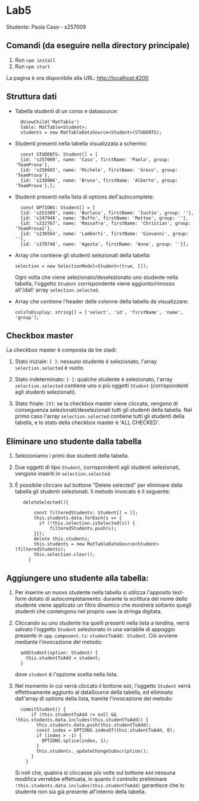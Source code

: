 # Lab5

Studente: Paola Caso - s257009

## Comandi (da eseguire nella directory principale)

1. Run `npm install`
2. Run `npm start`

La pagina è ora disponibile alla URL: [http://localhost:4200](http://localhost:4200)

## Struttura dati

- Tabella studenti di un corso e datasource:

        @ViewChild('MatTable')
        table: MatTable<Student>;
        students = new MatTableDataSource<Student>(STUDENTS);

- Studenti presenti nella tabella visualizzata a schermo:

        const STUDENTS: Student[] = [ 
        {id: 's257009', name: 'Caso', firstName: 'Paola', group: 'TeamProva'},
        {id: 's256665', name: 'Michele', firstName: 'Greco', group: 'TeamProva'},
        {id: 's238906', name: 'Bruno', firstName: 'Alberto', group: 'TeamProva'},];
  
- Studenti presenti nella lista di options dell'autocomplete:
  
        const OPTIONS: Student[] = [
        {id: 's253309', name: 'Burlacu', firstName: 'Iustin', group: ''},
        {id: 's247948', name: 'Buffo', firstName: 'Matteo', group: ''},
        {id: 's222767', name: 'Massafra', firstName: 'Christian', group: 'TeamProva2'}, 
        {id: 's236564', name: 'Lamberti', firstName: 'Giovanni', group: ''},
        {id: 's378748', name: 'Agosta', firstName: 'Anna', group: ''}];
    
- Array che contiene gli studenti selezionati della tabella:

    `selection = new SelectionModel<Student>(true, []);`
    
    Ogni volta che viene selezionato/deselezionato uno studente nella tabella, l'oggetto `Student` corrispondente viene 
    aggiunto/rimosso all'/dall' array `selection.selected`.
    
- Array che contiene l'header delle colonne della tabella da visualizzare:

    `colsToDisplay: string[] = ['select', 'id', 'firstName', 'name', 'group'];`

## Checkbox master

La checkbox master è composta da tre stadi:

1. Stato iniziale: `[ ]`: nessuno studente è selezionato, l'array `selection.selected` è vuoto.

2. Stato indeterminato: `[-]`: qualche studente è selezionato, l'array `selection.selected` contiene uno o più oggetti `Student` 
(corrispondenti agli studenti selezionati).

3. Stato finale: `[V]`: se la checkbox master viene cliccata, vengono di conseguenza selezionati/deselezionati tutti gli studenti 
della tabella. Nel primo caso l'array `selection.selected` contiene tutti gli studenti della tabella, e lo stato della checkbox 
master è 'ALL CHECKED'.

## Eliminare uno studente dalla tabella

1. Selezioniamo i primi due studenti della tabella.

2. Due oggetti di tipo `Student`, corrispondenti agli studenti selezionati, vengono inseriti in `selection.selected`.

3. È possibile cliccare sul bottone "Delete selected" per eliminare dalla tabella gli studenti selezionati. Il metodo invocato è 
il seguente:

          deleteSelected(){
          
              const filteredStudents: Student[] = [];
              this.students.data.forEach(s => {
                if (!this.selection.isSelected(s)) {
                    filteredStudents.push(s);
              }});
              delete this.students;
              this.students = new MatTableDataSource<Student>(filteredStudents);
              this.selection.clear();
            }
          
## Aggiungere uno studente alla tabella:

1.  Per inserire un nuovo studente nella tabella si utilizza l'apposito text-form dotato di autocompletamento: durante la scrittura 
    del nome dello studente viene applicato un filtro dinamico che mostrerà soltanto quegli studenti che contengono nel proprio 
    `name` la stringa digitata.

2.  Cliccando su uno studente tra quelli presenti nella lista a tendina, verrà salvato l'oggetto `Student` selezionato in una 
    variabile di appoggio presente in `app.component.ts`: `studentToAdd: Student`. Ciò avviene mediante l'invocazione del metodo:

          addStudent(option: Student) {
            this.studentToAdd = student;
          }
          
    dove `student` è l'opzione scelta nella lista.

3.  Nel momento in cui verrà cliccato il bottone `Add`, l'oggetto `Student` verrà effettivamente aggiunto al dataSource della 
tabella, ed eliminato dall'array di options della lista, tramite l'invocazione del metodo:

          commitStudent() {
              if (this.studentToAdd != null && !this.students.data.includes(this.studentToAdd)) {
                this.students.data.push(this.studentToAdd);
                const index = OPTIONS.indexOf(this.studentToAdd, 0);
                if (index > -1) {
                  OPTIONS.splice(index, 1);
                }
                this.students._updateChangeSubscription();
              }
            }
    Si noti che, qualora si cliccasse più volte sul bottone `Add` nessuna modifica verrebbe effettuata, in quanto il controllo 
    preliminare `!this.students.data.includes(this.studentToAdd)` garantisce che lo studente non sia già presente all'interno 
    della tabella.
